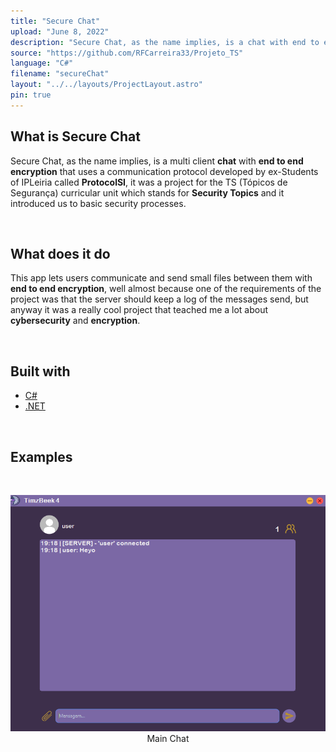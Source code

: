 ```yaml
---
title: "Secure Chat"
upload: "June 8, 2022"
description: "Secure Chat, as the name implies, is a chat with end to end encryption, it was a project for the TS curricular unit"
source: "https://github.com/RFCarreira33/Projeto_TS"
language: "C#"
filename: "secureChat"
layout: "../../layouts/ProjectLayout.astro"
pin: true
---
```


## What is Secure Chat

Secure Chat, as the name implies, is a multi client **chat** with **end to end encryption** that uses a communication protocol developed by ex-Students of IPLeiria called **ProtocolSI**, it was a project for the TS (Tópicos de Segurança) curricular unit which stands for **Security Topics** and it introduced us to basic security processes.

<br>

## What does it do

This app lets users communicate and send small files between them with **end to end encryption**, well almost because one of the requirements of the project was that the server should keep a log of the messages send, but anyway it was a really cool project that teached me a lot about **cybersecurity** and **encryption**.

<br>

## Built with

- [C#](https://dotnet.microsoft.com/en-us/languages/csharp)
- [.NET](https://dotnet.microsoft.com/)

<br>

## Examples

<br>
<div align="center">

![Main](https://raw.githubusercontent.com/RFCarreira33/Projeto_TS/main/images/chat.png)
Main Chat

</div>

